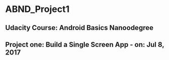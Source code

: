 # ABND_Project1
## Udacity Course: Android Basics Nanoodegree  
## Project one: Build a Single Screen App  - on: Jul 8, 2017
